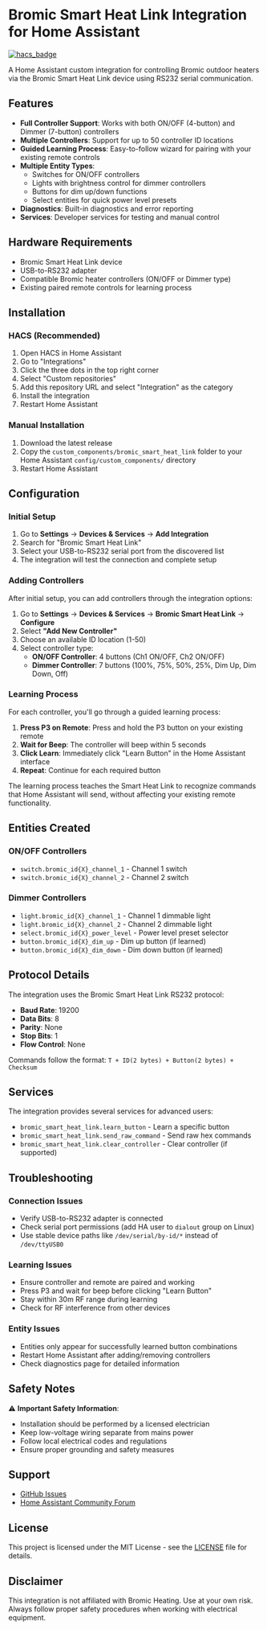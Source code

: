 # Bromic Smart Heat Link Integration for Home Assistant

[![hacs_badge](https://img.shields.io/badge/HACS-Custom-orange.svg)](https://github.com/custom-components/hacs)

A Home Assistant custom integration for controlling Bromic outdoor heaters via the Bromic Smart Heat Link device using RS232 serial communication.

## Features

- **Full Controller Support**: Works with both ON/OFF (4-button) and Dimmer (7-button) controllers
- **Multiple Controllers**: Support for up to 50 controller ID locations
- **Guided Learning Process**: Easy-to-follow wizard for pairing with your existing remote controls
- **Multiple Entity Types**: 
  - Switches for ON/OFF controllers
  - Lights with brightness control for dimmer controllers
  - Buttons for dim up/down functions
  - Select entities for quick power level presets
- **Diagnostics**: Built-in diagnostics and error reporting
- **Services**: Developer services for testing and manual control

## Hardware Requirements

- Bromic Smart Heat Link device
- USB-to-RS232 adapter
- Compatible Bromic heater controllers (ON/OFF or Dimmer type)
- Existing paired remote controls for learning process

## Installation

### HACS (Recommended)

1. Open HACS in Home Assistant
2. Go to "Integrations"
3. Click the three dots in the top right corner
4. Select "Custom repositories"
5. Add this repository URL and select "Integration" as the category
6. Install the integration
7. Restart Home Assistant

### Manual Installation

1. Download the latest release
2. Copy the `custom_components/bromic_smart_heat_link` folder to your Home Assistant `config/custom_components/` directory
3. Restart Home Assistant

## Configuration

### Initial Setup

1. Go to **Settings** → **Devices & Services** → **Add Integration**
2. Search for "Bromic Smart Heat Link"
3. Select your USB-to-RS232 serial port from the discovered list
4. The integration will test the connection and complete setup

### Adding Controllers

After initial setup, you can add controllers through the integration options:

1. Go to **Settings** → **Devices & Services** → **Bromic Smart Heat Link** → **Configure**
2. Select **"Add New Controller"**
3. Choose an available ID location (1-50)
4. Select controller type:
   - **ON/OFF Controller**: 4 buttons (Ch1 ON/OFF, Ch2 ON/OFF)
   - **Dimmer Controller**: 7 buttons (100%, 75%, 50%, 25%, Dim Up, Dim Down, Off)

### Learning Process

For each controller, you'll go through a guided learning process:

1. **Press P3 on Remote**: Press and hold the P3 button on your existing remote
2. **Wait for Beep**: The controller will beep within 5 seconds
3. **Click Learn**: Immediately click "Learn Button" in the Home Assistant interface
4. **Repeat**: Continue for each required button

The learning process teaches the Smart Heat Link to recognize commands that Home Assistant will send, without affecting your existing remote functionality.

## Entities Created

### ON/OFF Controllers
- `switch.bromic_id{X}_channel_1` - Channel 1 switch
- `switch.bromic_id{X}_channel_2` - Channel 2 switch

### Dimmer Controllers  
- `light.bromic_id{X}_channel_1` - Channel 1 dimmable light
- `light.bromic_id{X}_channel_2` - Channel 2 dimmable light
- `select.bromic_id{X}_power_level` - Power level preset selector
- `button.bromic_id{X}_dim_up` - Dim up button (if learned)
- `button.bromic_id{X}_dim_down` - Dim down button (if learned)

## Protocol Details

The integration uses the Bromic Smart Heat Link RS232 protocol:

- **Baud Rate**: 19200
- **Data Bits**: 8
- **Parity**: None
- **Stop Bits**: 1
- **Flow Control**: None

Commands follow the format: `T + ID(2 bytes) + Button(2 bytes) + Checksum`

## Services

The integration provides several services for advanced users:

- `bromic_smart_heat_link.learn_button` - Learn a specific button
- `bromic_smart_heat_link.send_raw_command` - Send raw hex commands
- `bromic_smart_heat_link.clear_controller` - Clear controller (if supported)

## Troubleshooting

### Connection Issues
- Verify USB-to-RS232 adapter is connected
- Check serial port permissions (add HA user to `dialout` group on Linux)
- Use stable device paths like `/dev/serial/by-id/*` instead of `/dev/ttyUSB0`

### Learning Issues
- Ensure controller and remote are paired and working
- Press P3 and wait for beep before clicking "Learn Button"
- Stay within 30m RF range during learning
- Check for RF interference from other devices

### Entity Issues
- Entities only appear for successfully learned button combinations
- Restart Home Assistant after adding/removing controllers
- Check diagnostics page for detailed information

## Safety Notes

⚠️ **Important Safety Information**:
- Installation should be performed by a licensed electrician
- Keep low-voltage wiring separate from mains power
- Follow local electrical codes and regulations
- Ensure proper grounding and safety measures

## Support

- [GitHub Issues](https://github.com/bharat/homeassistant-bromic-smart-heat-link/issues)
- [Home Assistant Community Forum](https://community.home-assistant.io/)

## License

This project is licensed under the MIT License - see the [LICENSE](LICENSE) file for details.

## Disclaimer

This integration is not affiliated with Bromic Heating. Use at your own risk. Always follow proper safety procedures when working with electrical equipment.